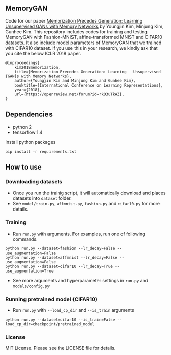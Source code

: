 ## MemoryGAN

Code for our paper [Memorization Precedes Generation: Learning 	Unsupervised GANs with Memory Networks](https://openreview.net/pdf?id=rkO3uTkAZ)
 by Youngjin Kim, Minjung Kim, Gunhee Kim.
This repository includes codes for training and testing MemoryGAN with Fashion-MNIST, affine-transformed MNIST and CIFAR10 datasets. It also include model parameters of MemoryGAN that we trained with CIFAR10 dataset. If you use this in your research, we kindly ask that you cite the below ICLR 2018 paper.

```
@inproceedings{
	kim2018memorization,
	title={Memorization Precedes Generation: Learning 	Unsupervised {GAN}s with Memory Networks},
	author={Youngjin Kim and Minjung Kim and Gunhee Kim},
	booktitle={International Conference on Learning Representations},
	year={2018},
	url={https://openreview.net/forum?id=rkO3uTkAZ},
}
```

## Dependencies

* python 2
* tensorflow 1.4

Install python packages

```
pip install -r requirements.txt
```

## How to use

### Downloading datasets
* Once you run the trainig script, it will automatically download and places datasets into `dataset` folder.
* See `model/train.py`, `affmnist.py`, `fashion.py` and `cifar10.py` for more details. 

### Training 

* Run `run.py` with arguments. For examples, run one of following commands.

```
python run.py --dataset=fashion --lr_decay=False --use_augmentation=False
python run.py --dataset=affmnist --lr_decay=False --use_augmentation=False
python run.py --dataset=cifar10 --lr_decay=True --use_augmentation=True
```

* See more arguments and hyperparameter settings in `run.py` and `models/config.py`

### Running pretrained model (CIFAR10)

* Run `run.py` with `--load_cp_dir` and `--is_train` arguments

```
python run.py --dataset=cifar10 --is_train=False --load_cp_dir=checkpoint/pretrained_model
```

### License
MIT License. Please see the LICENSE file for details.
